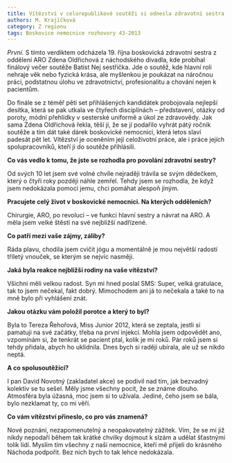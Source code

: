 ```yaml
---
title: Vítězství v celorepublikové soutěži si odnesla zdravotní sestra z Boskovic
authors: M. Krajíčková
category: Z regionu
tags: Boskovice nemocnice rozhovory 43-2013
---
```


*První.* S tímto verdiktem odcházela 19. října boskovická zdravotní sestra z oddělení ARO Zdena Oldřichová z náchodského divadla, kde probíhal finálový večer soutěže Batist Nej sestřička. Jde o soutěž, kde hlavní roli nehraje věk nebo fyzická krása, ale myšlenkou je poukázat na náročnou práci, podstatnou úlohu ve zdravotnictví, profesionalitu a chování nejen k pacientům.

Do finále se z téměř pěti set přihlášených kandidátek probojovala nejlepší desítka, která se pak utkala ve čtyřech disciplínách – představení, otázky od poroty, módní přehlídky v sesterské uniformě a úkol ze zdravovědy. Jak sama Zdena Oldřichová řekla, těší ji, že se jí podařilo vyhrát pátý ročník soutěže a tím dát také dárek boskovické nemocnici, která letos slaví padesát pět let. Vítězství je oceněním její celoživotní práce, ale i práce jejích spolupracovníků, kteří ji do soutěže přihlásili.

**Co vás vedlo k tomu, že jste se rozhodla pro povolání zdravotní sestry?**

Od svých 10 let jsem své volné chvíle nejraději trávila se svým dědečkem, který o čtyři roky později náhle zemřel. Tehdy jsem se rozhodla, že když jsem nedokázala pomoci jemu, chci pomáhat alespoň jiným.

**Pracujete celý život v boskovické nemocnici. Na kterých odděleních?**

Chirurgie, ARO, po revoluci – ve funkci hlavní sestry a návrat na ARO. A měla jsem velké štěstí na své nejbližší nadřízené.

**Co patří mezi vaše zájmy, záliby?**

Ráda plavu, chodila jsem cvičit jógu a momentálně je mou největší radostí tříletý vnouček, se kterým se nejvíc nasměji.

**Jaká byla reakce nejbližší rodiny na vaše vítězství?**

Všichni měli velkou radost. Syn mi hned poslal SMS: Super, velká gratulace, tak to jsem nečekal, fakt dobrý. Mimochodem ani já to nečekala a také to na mně bylo při vyhlášení znát.

**Jakou otázku vám položil porotce a který to byl?**

Byla to Tereza Řehořová, Miss Junior 2012, která se zeptala, jestli si pamatuji na své začátky, třeba na první injekci. Mohla jsem odpovědět ano, vzpomínám si, že tenkrát se pacient ptal, kolik je mi roků. Pár roků jsem si tehdy přidala, abych ho uklidnila. Dnes bych si raději ubírala, ale už se nikdo neptá.

**A co spolusoutěžící?**

I pan David Novotný (zakladatel akce) se podivil nad tím, jak bezvadný kolektiv se tu sešel. Měly jsme všechny pocit, že se známe dlouho. Atmosféra byla úžasná, moc jsem si to užívala. Jediné, čeho jsem se bála, bylo nezklamat ty, co mi věří.

**Co vám vítězství přineslo, co pro vás znamená?**

Nové poznání, nezapomenutelný a neopakovatelný zážitek. Vím, že se mi již nikdy nepodaří během tak krátké chvilky dojmout k slzám a udělat šťastnými tolik lidí. Myslím tím všechny z naší nemocnice, kteří mě přijeli do krásného Náchoda podpořit. Bez nich bych to tak lehce nedokázala.

